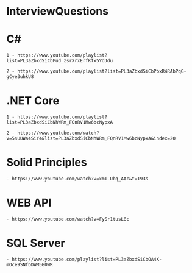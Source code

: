 # InterviewQuestions

# C#

    1 - https://www.youtube.com/playlist?list=PL3aZbxdSiCbPud_zsrXrxErfKfx5YdJdu

    2 - https://www.youtube.com/playlist?list=PL3aZbxdSiCbPbxR4RAbPqG-gCye3uhkU8

# .NET Core

    1 - https://www.youtube.com/playlist?list=PL3aZbxdSiCbNhWRm_FQnRV1Mw6bcNypxA

    2 - https://www.youtube.com/watch?v=5sUUWa4SiY4&list=PL3aZbxdSiCbNhWRm_FQnRV1Mw6bcNypxA&index=20

# Solid Principles

    - https://www.youtube.com/watch?v=xmI-Ubq_AAc&t=193s

# WEB API

    - https://www.youtube.com/watch?v=FySr1tusL8c

# SQL Server

    - https://www.youtube.com/playlist?list=PL3aZbxdSiCbOA4X-mOce9SNfbDWM5G0WR
